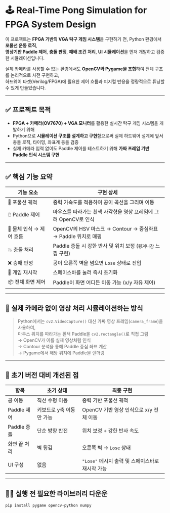 # 🕹️ Real-Time Pong Simulation for FPGA System Design

이 프로젝트는 **FPGA 기반의 VGA 탁구 게임 시스템**을 구현하기 전, Python 환경에서 **포물선 운동 로직**,  
**영상기반 Paddle 제어**, **충돌 판정**, **패배 조건 처리**, **UI 시뮬레이션**을 먼저 개발하고 검증한 시뮬레이션입니다.

실제 카메라를 사용할 수 없는 환경에서도 **OpenCV와 Pygame을 조합**하여 전체 구조를 논리적으로 사전 구현하고,  
하드웨어 타겟(Verilog/FPGA)에 필요한 제어 흐름과 피지컬 반응을 정량적으로 튜닝할 수 있게 만들었습니다.

---

## ✅ 프로젝트 목적

- **FPGA + 카메라(OV7670) + VGA 모니터**를 활용한 실시간 탁구 게임 시스템을 개발하기 위해
- Python으로 **시뮬레이션 구조를 설계하고 구현**함으로써 실제 하드웨어 설계에 앞서 충돌 로직, 타이밍, 좌표계 등을 검증
- 실제 카메라 입력 없이도 Paddle 제어를 테스트하기 위해 **가짜 프레임 기반 Paddle 인식 시스템 구현**

---

## ✅ 핵심 기능 요약

| 기능 요소 | 구현 상세 |
|-----------|-----------|
| 🎯 포물선 궤적 | 중력 가속도를 적용하여 공이 곡선을 그리며 이동 |
| 🖱️ Paddle 제어 | 마우스를 따라가는 흰색 사각형을 영상 프레임에 그려 OpenCV로 인식 |
| 🧠 물체 인식 → 제어 흐름 | OpenCV의 HSV 마스크 → Contour → 중심좌표 → Paddle 위치로 매핑 |
| 💥 충돌 처리 | Paddle 충돌 시 강한 반사 및 위치 보정 (`튕겨나감` 느낌 구현) |
| ❌ 승패 판정 | 공이 오른쪽 벽을 넘으면 `Lose` 상태로 진입 |
| 🔁 게임 재시작 | 스페이스바를 눌러 즉시 초기화 |
| 📦 전체 화면 제어 | Paddle이 화면 어디든 이동 가능 (x/y 자유 제어) |

---

## 🎯 실제 카메라 없이 영상 처리 시뮬레이션하는 방식

> Python에서는 `cv2.VideoCapture()` 대신 가짜 영상 프레임(`camera_frame`)을 사용하여,  
> 마우스 위치를 따라가는 흰색 Paddle을 `cv2.rectangle()`로 직접 그림  
> → OpenCV가 이를 실제 영상처럼 인식  
> → Contour 분석을 통해 Paddle 중심 좌표 계산  
> → Pygame에서 해당 위치에 Paddle을 렌더링

---

## 🔁 초기 버전 대비 개선된 점

| 항목 | 초기 상태 | 최종 구현 |
|------|-----------|-----------|
| 공 이동 | 직선 수평 이동 | 중력 기반 포물선 궤적 |
| Paddle 제어 | 키보드로 y축 이동만 가능 | OpenCV 기반 영상 인식으로 x/y 전체 이동 |
| Paddle 충돌 | 단순 방향 반전 | 위치 보정 + 강한 반사 속도 |
| 화면 끝 처리 | 벽 튕김 | 오른쪽 벽 → `Lose` 상태 |
| UI 구성 | 없음 | `"Lose"` 메시지 출력 및 스페이스바로 재시작 가능 |

---

## 🧑‍💻 실행 전 필요한 라이브러리 다운운

```bash
pip install pygame opencv-python numpy

